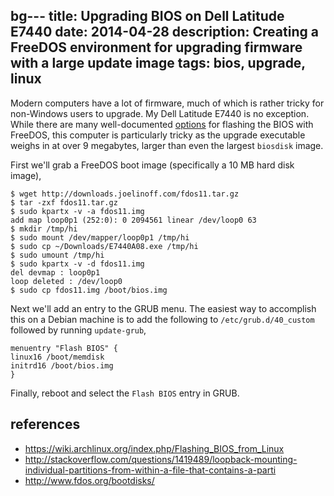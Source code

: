 bg---
title: Upgrading BIOS on Dell Latitude E7440
date: 2014-04-28
description: Creating a FreeDOS environment for upgrading firmware with a large update image
tags: bios, upgrade, linux
---

Modern computers have a lot of firmware, much of which is rather
tricky for non-Windows users to upgrade. My Dell Latitude E7440 is no
exception. While there are many well-documented
[options](https://wiki.archlinux.org/index.php/Flashing_BIOS_from_Linux)
for flashing the BIOS with FreeDOS, this computer is particularly
tricky as the upgrade executable weighs in at over 9 megabytes, larger
than even the largest `biosdisk` image.

First we'll grab a FreeDOS boot image (specifically a 10 MB hard disk
image),

    $ wget http://downloads.joelinoff.com/fdos11.tar.gz
    $ tar -zxf fdos11.tar.gz
    $ sudo kpartx -v -a fdos11.img
    add map loop0p1 (252:0): 0 2094561 linear /dev/loop0 63
    $ mkdir /tmp/hi
    $ sudo mount /dev/mapper/loop0p1 /tmp/hi
    $ sudo cp ~/Downloads/E7440A08.exe /tmp/hi
    $ sudo umount /tmp/hi
    $ sudo kpartx -v -d fdos11.img
    del devmap : loop0p1
    loop deleted : /dev/loop0
    $ sudo cp fdos11.img /boot/bios.img

Next we'll add an entry to the GRUB menu. The easiest way to
accomplish this on a Debian machine is to add the following to
`/etc/grub.d/40_custom` followed by running `update-grub`,
    
    menuentry "Flash BIOS" {
    linux16 /boot/memdisk
    initrd16 /boot/bios.img
    }

Finally, reboot and select the `Flash BIOS` entry in GRUB.

## references

 * https://wiki.archlinux.org/index.php/Flashing_BIOS_from_Linux
 * http://stackoverflow.com/questions/1419489/loopback-mounting-individual-partitions-from-within-a-file-that-contains-a-parti
 * http://www.fdos.org/bootdisks/
